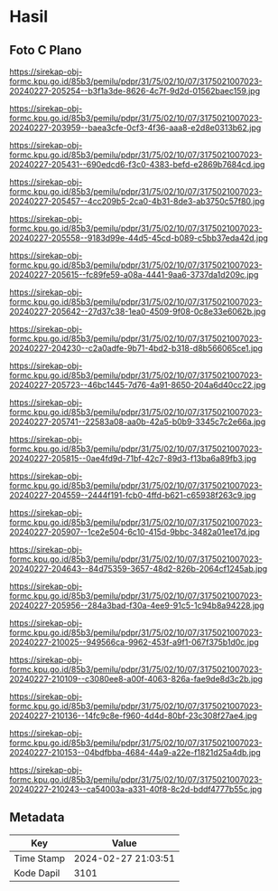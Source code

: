 # Hasil

## Foto C Plano

https://sirekap-obj-formc.kpu.go.id/85b3/pemilu/pdpr/31/75/02/10/07/3175021007023-20240227-205254--b3f1a3de-8626-4c7f-9d2d-01562baec159.jpg

https://sirekap-obj-formc.kpu.go.id/85b3/pemilu/pdpr/31/75/02/10/07/3175021007023-20240227-203959--baea3cfe-0cf3-4f36-aaa8-e2d8e0313b62.jpg

https://sirekap-obj-formc.kpu.go.id/85b3/pemilu/pdpr/31/75/02/10/07/3175021007023-20240227-205431--690edcd6-f3c0-4383-befd-e2869b7684cd.jpg

https://sirekap-obj-formc.kpu.go.id/85b3/pemilu/pdpr/31/75/02/10/07/3175021007023-20240227-205457--4cc209b5-2ca0-4b31-8de3-ab3750c57f80.jpg

https://sirekap-obj-formc.kpu.go.id/85b3/pemilu/pdpr/31/75/02/10/07/3175021007023-20240227-205558--9183d99e-44d5-45cd-b089-c5bb37eda42d.jpg

https://sirekap-obj-formc.kpu.go.id/85b3/pemilu/pdpr/31/75/02/10/07/3175021007023-20240227-205615--fc89fe59-a08a-4441-9aa6-3737da1d209c.jpg

https://sirekap-obj-formc.kpu.go.id/85b3/pemilu/pdpr/31/75/02/10/07/3175021007023-20240227-205642--27d37c38-1ea0-4509-9f08-0c8e33e6062b.jpg

https://sirekap-obj-formc.kpu.go.id/85b3/pemilu/pdpr/31/75/02/10/07/3175021007023-20240227-204230--c2a0adfe-9b71-4bd2-b318-d8b566065ce1.jpg

https://sirekap-obj-formc.kpu.go.id/85b3/pemilu/pdpr/31/75/02/10/07/3175021007023-20240227-205723--46bc1445-7d76-4a91-8650-204a6d40cc22.jpg

https://sirekap-obj-formc.kpu.go.id/85b3/pemilu/pdpr/31/75/02/10/07/3175021007023-20240227-205741--22583a08-aa0b-42a5-b0b9-3345c7c2e66a.jpg

https://sirekap-obj-formc.kpu.go.id/85b3/pemilu/pdpr/31/75/02/10/07/3175021007023-20240227-205815--0ae4fd9d-71bf-42c7-89d3-f13ba6a89fb3.jpg

https://sirekap-obj-formc.kpu.go.id/85b3/pemilu/pdpr/31/75/02/10/07/3175021007023-20240227-204559--2444f191-fcb0-4ffd-b621-c65938f263c9.jpg

https://sirekap-obj-formc.kpu.go.id/85b3/pemilu/pdpr/31/75/02/10/07/3175021007023-20240227-205907--1ce2e504-6c10-415d-9bbc-3482a01ee17d.jpg

https://sirekap-obj-formc.kpu.go.id/85b3/pemilu/pdpr/31/75/02/10/07/3175021007023-20240227-204643--84d75359-3657-48d2-826b-2064cf1245ab.jpg

https://sirekap-obj-formc.kpu.go.id/85b3/pemilu/pdpr/31/75/02/10/07/3175021007023-20240227-205956--284a3bad-f30a-4ee9-91c5-1c94b8a94228.jpg

https://sirekap-obj-formc.kpu.go.id/85b3/pemilu/pdpr/31/75/02/10/07/3175021007023-20240227-210025--949566ca-9962-453f-a9f1-067f375b1d0c.jpg

https://sirekap-obj-formc.kpu.go.id/85b3/pemilu/pdpr/31/75/02/10/07/3175021007023-20240227-210109--c3080ee8-a00f-4063-826a-fae9de8d3c2b.jpg

https://sirekap-obj-formc.kpu.go.id/85b3/pemilu/pdpr/31/75/02/10/07/3175021007023-20240227-210136--14fc9c8e-f960-4d4d-80bf-23c308f27ae4.jpg

https://sirekap-obj-formc.kpu.go.id/85b3/pemilu/pdpr/31/75/02/10/07/3175021007023-20240227-210153--04bdfbba-4684-44a9-a22e-f1821d25a4db.jpg

https://sirekap-obj-formc.kpu.go.id/85b3/pemilu/pdpr/31/75/02/10/07/3175021007023-20240227-210243--ca54003a-a331-40f8-8c2d-bddf4777b55c.jpg


## Metadata

| Key        | Value               |
| ---------- | ------------------- |
| Time Stamp | 2024-02-27 21:03:51 |
| Kode Dapil | 3101                |




